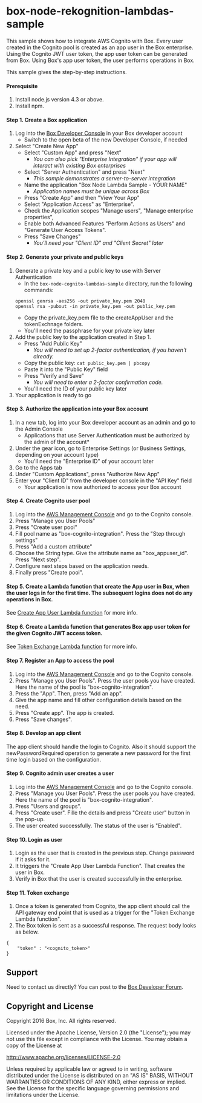 # box-node-rekognition-lambdas-sample

This sample shows how to integrate AWS Cognito with Box. Every user created in the Cognito pool is created as an app user in the Box enterprise.
Using the Cognito JWT user token, the app user token can be generated from Box. Using Box's app user token, the user performs operations in Box.

This sample gives the step-by-step instructions.

#### Prerequisite
1. Install node.js version 4.3 or above.
2. Install npm.

#### Step 1. Create a Box application
1. Log into the [Box Developer Console](https://developers.box.com) in your Box developer account
    * Switch to the open beta of the new Developer Console, if needed
2. Select "Create New App"
    * Select "Custom App" and press "Next"
        * *You can also pick "Enterprise Integration" if your app will interact with existing Box enterprises*
    * Select "Server Authentication" and press "Next"
        * *This sample demonstrates a server-to-server integration*
    * Name the application "Box Node Lambda Sample - YOUR NAME"
        * *Application names must be unique across Box*
    * Press "Create App" and then "View Your App"
    * Select "Application Access" as "Enterprise".
    * Check the Application scopes "Manage users", "Manage enterprise properties",
    * Enable both Advanced Features "Perform Actions as Users" and "Generate User Access Tokens".
    * Press "Save Changes"
        * *You'll need your "Client ID" and "Client Secret" later*

#### Step 2. Generate your private and public keys
1. Generate a private key and a public key to use with Server Authentication
    * In the `box-node-cognito-lambdas-sample` directory, run the following commands:
    ```
    openssl genrsa -aes256 -out private_key.pem 2048
    openssl rsa -pubout -in private_key.pem -out public_key.pem
    ```
    * Copy the private_key.pem file to the createAppUser and the tokenExchnage folders.  
    * You'll need the passphrase for your private key later
2. Add the public key to the application created in Step 1.
    * Press "Add Public Key"
        * *You will need to set up 2-factor authentication, if you haven't already.*
    * Copy the public key: `cat public_key.pem | pbcopy`
    * Paste it into the "Public Key" field
    * Press "Verify and Save"
        * *You will need to enter a 2-factor confirmation code.*
    * You'll need the ID of your public key later
3. Your application is ready to go

#### Step 3. Authorize the application into your Box account
1. In a new tab, log into your Box developer account as an admin and go to the Admin Console
    * Applications that use Server Authentication must be authorized by the admin of the account*
2. Under the gear icon, go to Enterprise Settings (or Business Settings, depending on your account type)
    * You'll need the "Enterprise ID" of your account later
3. Go to the Apps tab
3. Under "Custom Applications", press "Authorize New App"
4. Enter your "Client ID" from the developer console in the "API Key" field
    * Your application is now authorized to access your Box account

#### Step 4. Create Cognito user pool
1. Log into the [AWS Management Console](https://aws.amazon.com/console) and go to the Cognito console.
2. Press "Manage you User Pools"
3. Press "Create user pool"
4. Fill pool name as "box-cognito-integration". Press the "Step through settings"
5. Press "Add a custom attribute"
6. Choose the String type. Give the attribute name as "box_appuser_id". Press "Next step".
7. Configure next steps based on the application needs.
8. Finally press "Create pool".

#### Step 5. Create a Lambda function that create the App user in Box, when the user logs in for the first time. The subsequent logins does not do any operations in Box.
See [Create App User Lambda function](https://github.com/box/samples/tree/cognito_integration/box-node-cognito-lambdas-sample/createAppUser) for more info.

#### Step 6. Create a Lambda function that generates Box app user token for the given Cognito JWT access token.
See [Token Exchange Lambda function](https://github.com/box/samples/tree/cognito_integration/box-node-cognito-lambdas-sample/tokenExchange) for more info.

#### Step 7. Register an App to access the pool
1. Log into the [AWS Management Console](https://aws.amazon.com/console) and go to the Cognito console.
2. Press "Manage you User Pools". Press the user pools you have created. Here the name of the pool is "box-cognito-integration".
3. Press the "App". Then, press "Add an app".
4. Give the app name and fill other configuration details based on the need.
5. Press "Create app". The app is created. 
6. Press "Save changes".

#### Step 8. Develop an app client
The app client should handle the login to Cognito.
Also it should support the newPasswordRequired operation to generate a new password for the first time login based on the configuration.

#### Step 9. Cognito admin user creates a user
1. Log into the [AWS Management Console](https://aws.amazon.com/console) and go to the Cognito console.
2. Press "Manage you User Pools". Press the user pools you have created. Here the name of the pool is "box-cognito-integration".
3. Press "Users and groups".
4. Press "Create user". Fille the details and press "Create user" button in the pop-up.
5. The user created successfully. The status of the user is "Enabled".

#### Step 10. Login as user
1. Login as the user that is created in the previous step. Change password if it asks for it.
2. It triggers the "Create App User Lambda Function". That creates the user in Box.
3. Verify in Box that the user is created successfully in the enterprise.

#### Step 11. Token exchange
1. Once a token is generated from Cognito, the app client should call the API gateway end point that is used as a trigger for the "Token Exchange Lambda function".
2. The Box token is sent as a successful response. The request body looks as below.
```
{
    "token" : "<cognito_token>"
}
```

Support
-------

Need to contact us directly? You can post to the
[Box Developer Forum](https://community.box.com/t5/Developer-Forum/bd-p/DeveloperForum).

Copyright and License
---------------------

Copyright 2016 Box, Inc. All rights reserved.

Licensed under the Apache License, Version 2.0 (the "License");
you may not use this file except in compliance with the License.
You may obtain a copy of the License at

   http://www.apache.org/licenses/LICENSE-2.0

Unless required by applicable law or agreed to in writing, software
distributed under the License is distributed on an "AS IS" BASIS,
WITHOUT WARRANTIES OR CONDITIONS OF ANY KIND, either express or implied.
See the License for the specific language governing permissions and
limitations under the License.
